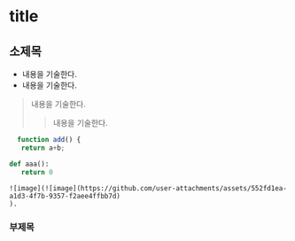 # title
## 소제목
- 내용을 기술한다.
- 내용을 기술한다.
> 내용을 기술한다.
> > 내용을 기술한다.
```javascript
  function add() {
   return a+b;
```
```python
def aaa():
   return 0
```
```
![image](![image](https://github.com/user-attachments/assets/552fd1ea-a1d3-4f7b-9357-f2aee4ffbb7d)
).
```
### 부제목


